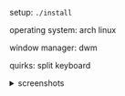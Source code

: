 setup: `./install`

operating system: arch linux

window manager: dwm

quirks: split keyboard

<details>
    <summary>screenshots</summary>

<img src="https://raw.githubusercontent.com/ubhattac/assets/master/keymap.png"/>

<img src="https://raw.githubusercontent.com/ubhattac/assets/master/img/combine_image2.png"/>

</details>
